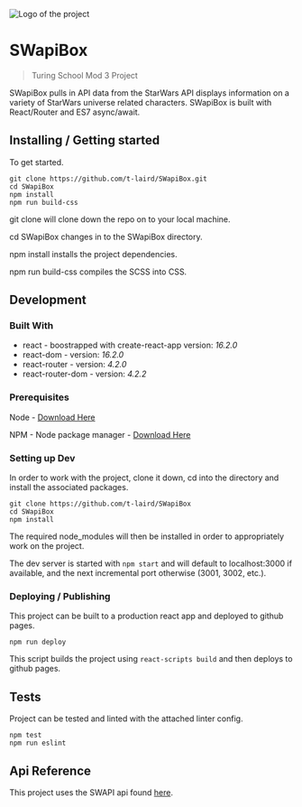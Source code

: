 ![Logo of the project](./swapi-box.png?raw=true)

# SWapiBox
> Turing School Mod 3 Project

SWapiBox pulls in API data from the StarWars API displays information on a variety of StarWars universe related characters. SWapiBox is built with React/Router and ES7 async/await.

## Installing / Getting started

To get started.

```shell
git clone https://github.com/t-laird/SWapiBox.git
cd SWapiBox
npm install
npm run build-css
```

git clone will clone down the repo on to your local machine.

cd SWapiBox changes in to the SWapiBox directory.

npm install installs the project dependencies.

npm run build-css compiles the SCSS into CSS.

## Development

### Built With
  * react - boostrapped with create-react-app version: *16.2.0*
  * react-dom - version: *16.2.0*
  * react-router - version: *4.2.0*
  * react-router-dom - version: *4.2.2*

### Prerequisites
Node - [Download Here](https://nodejs.org/en/download/current/)

NPM - Node package manager - [Download Here](https://www.npmjs.com/get-npm)


### Setting up Dev

In order to work with the project, clone it down, cd into the directory and install the associated packages.

```shell
git clone https://github.com/t-laird/SWapiBox
cd SWapiBox
npm install
```

The required node_modules will then be installed in order to appropriately work on the project.

The dev server is started with `npm start` and will default to localhost:3000 if available, and the next incremental port otherwise (3001, 3002, etc.).


### Deploying / Publishing
This project can be built to a production react app and deployed to github pages.

```shell
npm run deploy
```

This script builds the project using `react-scripts build` and then deploys to github pages.

## Tests

Project can be tested and linted with the attached linter config.

```shell
npm test
npm run eslint
```

## Api Reference

This project uses the SWAPI api found [here](https://swapi.co/).
